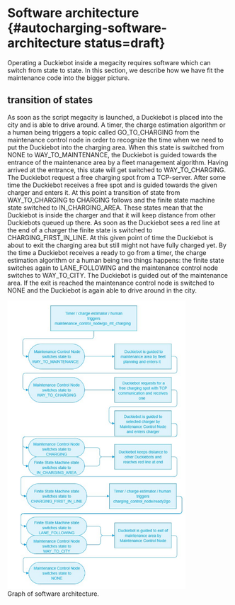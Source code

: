 # Software architecture {#autocharging-software-architecture status=draft}

Operating a Duckiebot inside a megacity requires software which can switch from state to state. In this section, we describe how we have fit the maintenance code into the bigger picture.

## transition of states

As soon as the script megacity is launched, a Duckiebot is placed into the city and is able to drive around. A timer, the charge estimation algorithm or a human being triggers a topic called GO_TO_CHARGING from the maintenance control node in order to recognize the time when we need to put the Duckiebot into the charging area. When this state is switched from NONE to WAY_TO_MAINTENANCE, the Duckiebot is guided towards the entrance of the maintenance area by a fleet management algorithm. Having arrived at the entrance, this state will get switched to WAY_TO_CHARGING. The Duckiebot request a free charging spot from a TCP-server. After some time the Duckiebot receives a free spot and is guided towards the given charger and enters it. At this point a transition of state from WAY_TO_CHARGING to CHARGING follows and the finite state machine state switched to IN_CHARGING_AREA. These states mean that the Duckiebot is inside the charger and that it will keep distance from other Duckiebots queued up there. As soon as the Duckiebot sees a red line at the end of a charger the finite state is switched to CHARGING_FIRST_IN_LINE. At this given point of time the Duckiebot is about to exit the charging area but still might not have fully charged yet. By the time a Duckiebot receives a ready to go from a timer, the charge estimation algorithm or a human being two things happens: the finite state switches again to LANE_FOLLOWING and the maintenance control node switches to WAY_TO_CITY. The Duckiebot is guided out of the maintenance area. If the exit is reached the maintenance control node is switched to NONE and the Duckiebot is again able to drive around in the city.


<div figure-id="fig:software_architec">
<img src="images/software_arch.jpg" style="width: 80%"/>
<figcaption>
Graph of software architecture.
</figcaption>
</div>
